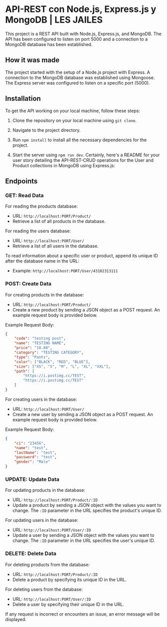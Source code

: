 # API-REST con Node.js, Express.js y MongoDB | LES JAILES

This project is a REST API built with Node.js, Express.js, and MongoDB. The API has been configured to listen on port 5000 and a connection to a MongoDB database has been established.

## How it was made

The project started with the setup of a Node.js project with Express. A connection to the MongoDB database was established using Mongoose. The Express server was configured to listen on a specific port (5000). 

## Installation

To get the API working on your local machine, follow these steps:

1. Clone the repository on your local machine using `git clone`.

2. Navigate to the project directory.

3. Run `npm install` to install all the necessary dependencies for the project.

4. Start the server using `npm run dev`.
Certainly, here's a README for your user story detailing the API-REST-CRUD operations for the User and Product collections in MongoDB using Express.js:


## Endpoints

### GET: Read Data

For reading the products database:
- URL: `http://localhost:PORT/Product/`
- Retrieve a list of all products in the database.

For reading the users database:
- URL: `http://localhost:PORT/User/`
- Retrieve a list of all users in the database.

To read information about a specific user or product, append its unique ID after the database name in the URL:
- Example: `http://localhost:PORT/User/43102313111`

### POST: Create Data

For creating products in the database:
- URL: `http://localhost:PORT/Product/`
- Create a new product by sending a JSON object as a POST request. An example request body is provided below.

Example Request Body:
```json
{
    "code": "testing post",
    "name": "TESTING NAME",
    "price": "10.80",
    "category": "TESTING CATEGORY",
    "type": "Pants",
    "color": ["BLACK", "RED", "BLUE"],
    "size": ["XS", "S", "M", "L", "XL", "XXL"],
    "path": [
        "https://i.postimg.cc/TEST",
        "https://i.postimg.cc/TEST"
    ]
}
```

For creating users in the database:
- URL: `http://localhost:PORT/User/`
- Create a new user by sending a JSON object as a POST request. An example request body is provided below.

Example Request Body:
```json
{
    "ci": "23456",
    "name": "test",
    "lastName": "test",
    "password": "test",
    "gender": "Male"
}
```

### UPDATE: Update Data

For updating products in the database:
- URL: `http://localhost:PORT/Product/:ID`
- Update a product by sending a JSON object with the values you want to change. The `:ID` parameter in the URL specifies the product's unique ID.

For updating users in the database:
- URL: `http://localhost:PORT/User/:ID`
- Update a user by sending a JSON object with the values you want to change. The `:ID` parameter in the URL specifies the user's unique ID.

### DELETE: Delete Data

For deleting products from the database:
- URL: `http://localhost:PORT/Product/:ID`
- Delete a product by specifying its unique ID in the URL.

For deleting users from the database:
- URL: `http://localhost:PORT/User/:ID`
- Delete a user by specifying their unique ID in the URL.

If any request is incorrect or encounters an issue, an error message will be displayed.
